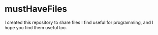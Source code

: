# mustHaveFiles

I created this repository to share files I find useful for programming, and I hope you find them useful too.
